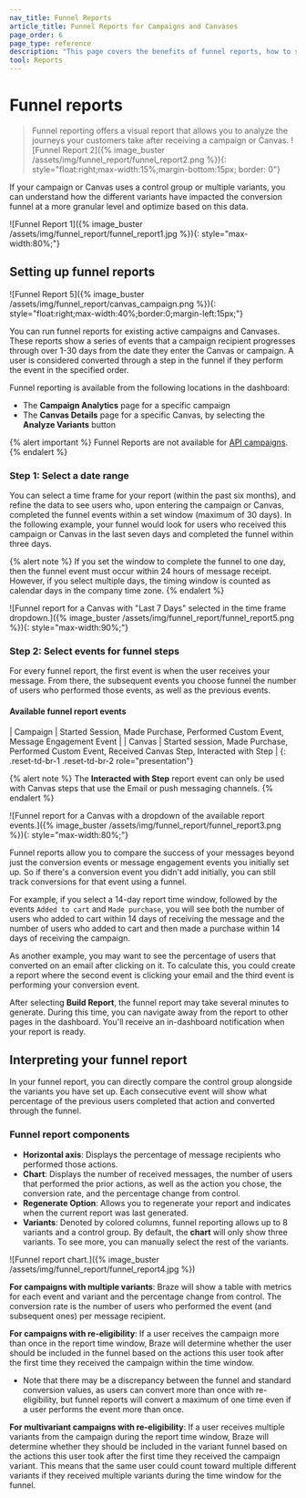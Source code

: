 ```yaml
---
nav_title: Funnel Reports
article_title: Funnel Reports for Campaigns and Canvases
page_order: 6
page_type: reference
description: "This page covers the benefits of funnel reports, how to set them up, and how to interpret your report."
tool: Reports
---
```


# Funnel reports

> Funnel reporting offers a visual report that allows you to analyze the journeys your customers take after receiving a campaign or Canvas. ![Funnel Report 2]({% image_buster /assets/img/funnel_report/funnel_report2.png %}){: style="float:right;max-width:15%;margin-bottom:15px; border: 0"}

If your campaign or Canvas uses a control group or multiple variants, you can understand how the different variants have impacted the conversion funnel at a more granular level and optimize based on this data.

![Funnel Report 1]({% image_buster /assets/img/funnel_report/funnel_report1.jpg %}){: style="max-width:80%;"}

## Setting up funnel reports

![Funnel Report 5]({% image_buster /assets/img/funnel_report/canvas_campaign.png %}){: style="float:right;max-width:40%;border:0;margin-left:15px;"}

You can run funnel reports for existing active campaigns and Canvases. These reports show a series of events that a campaign recipient progresses through over 1-30 days from the date they enter the Canvas or campaign. A user is considered converted through a step in the funnel if they perform the event in the specified order.

Funnel reporting is available from the following locations in the dashboard:

- The **Campaign Analytics** page for a specific campaign
- The **Canvas Details** page for a specific Canvas, by selecting the **Analyze Variants** button 

{% alert important %}
Funnel Reports are not available for [API campaigns]({{site.baseurl}}/api/api_campaigns/).
{% endalert %}

### Step 1: Select a date range

You can select a time frame for your report (within the past six months), and refine the data to see users who, upon entering the campaign or Canvas, completed the funnel events within a set window (maximum of 30 days). In the following example, your funnel would look for users who received this campaign or Canvas in the last seven days and completed the funnel within three days.

{% alert note %}
If you set the window to complete the funnel to one day, then the funnel event must occur within 24 hours of message receipt. However, if you select multiple days, the timing window is counted as calendar days in the company time zone.
{% endalert %}

![Funnel report for a Canvas with "Last 7 Days" selected in the time frame dropdown.]({% image_buster /assets/img/funnel_report/funnel_report5.png %}){: style="max-width:90%;"}

### Step 2: Select events for funnel steps

For every funnel report, the first event is when the user receives your message. From there, the subsequent events you choose funnel the number of users who performed those events, as well as the previous events. 

#### Available funnel report events

| Campaign | Started Session, Made Purchase, Performed Custom Event, Message Engagement Event |
| Canvas | Started session, Made Purchase, Performed Custom Event, Received Canvas Step, Interacted with Step |
{: .reset-td-br-1 .reset-td-br-2 role="presentation"}

{% alert note %}
The **Interacted with Step** report event can only be used with Canvas steps that use the Email or push messaging channels.
{% endalert %}

![Funnel report for a Canvas with a dropdown of the available report events.]({% image_buster /assets/img/funnel_report/funnel_report3.png %}){: style="max-width:80%;"}

Funnel reports allow you to compare the success of your messages beyond just the conversion events or message engagement events you initially set up. So if there's a conversion event you didn't add initially, you can still track conversions for that event using a funnel.

For example, if you select a 14-day report time window, followed by the events `Added to cart` and `Made purchase`, you will see both the number of users who added to cart within 14 days of receiving the message and the number of users who added to cart and then made a purchase within 14 days of receiving the campaign.

As another example, you may want to see the percentage of users that converted on an email after clicking on it. To calculate this, you could create a report where the second event is clicking your email and the third event is performing your conversion event.

After selecting **Build Report**, the funnel report may take several minutes to generate. During this time, you can navigate away from the report to other pages in the dashboard. You'll receive an in-dashboard notification when your report is ready.

## Interpreting your funnel report

In your funnel report, you can directly compare the control group alongside the variants you have set up. Each consecutive event will show what percentage of the previous users completed that action and converted through the funnel.

### Funnel report components

- **Horizontal axis**: Displays the percentage of message recipients who performed those actions. 
- **Chart**: Displays the number of received messages, the number of users that performed the prior actions, as well as the action you chose, the conversion rate, and the percentage change from control.
- **Regenerate Option**: Allows you to regenerate your report and indicates when the current report was last generated. 
- **Variants**: Denoted by colored columns, funnel reporting allows up to 8 variants and a control group. By default, the **chart** will only show three variants. To see more, you can manually select the rest of the variants.

![Funnel report chart.]({% image_buster /assets/img/funnel_report/funnel_report4.jpg %})

**For campaigns with multiple variants**: Braze will show a table with metrics for each event and variant and the percentage change from control. The conversion rate is the number of users who performed the event (and subsequent ones) per message recipient.

**For campaigns with re-eligibility**: If a user receives the campaign more than once in the report time window, Braze will determine whether the user should be included in the funnel based on the actions this user took after the first time they received the campaign within the time window.
- Note that there may be a discrepancy between the funnel and standard conversion values, as users can convert more than once with re-eligibility, but funnel reports will convert a maximum of one time even if a user performs the event more than once. 

**For multivariant campaigns with re-eligibility**: If a user receives multiple variants from the campaign during the report time window, Braze will determine whether they should be included in the variant funnel based on the actions this user took after the first time they received the campaign variant. This means that the same user could count toward multiple different variants if they received multiple variants during the time window for the funnel.


